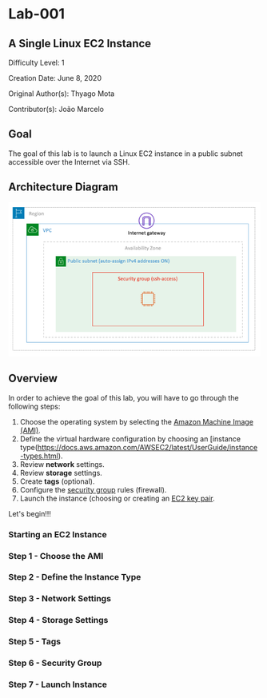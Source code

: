 # Lab-001

## A Single Linux EC2 Instance

Difficulty Level: 1

Creation Date: June 8, 2020

Original Author(s): Thyago Mota

Contributor(s): João Marcelo

## Goal
The goal of this lab is to launch a Linux EC2 instance in a public subnet accessible over the Internet via SSH.

## Architecture Diagram
![lab-001-01 image](images/lab-001-01.png)

## Overview

In order to achieve the goal of this lab, you will have to go through the following steps:

1. Choose the operating system by selecting the [Amazon Machine Image (AMI)](https://docs.aws.amazon.com/AWSEC2/latest/UserGuide/AMIs.html).
2. Define the virtual hardware configuration by choosing an [instance type(https://docs.aws.amazon.com/AWSEC2/latest/UserGuide/instance-types.html).
3. Review **network** settings.
4. Review **storage** settings.
5. Create **tags** (optional).
6. Configure the [security group](https://docs.aws.amazon.com/vpc/latest/userguide/VPC_SecurityGroups.html) rules (firewall).
7. Launch the instance (choosing or creating an [EC2 key pair](https://docs.aws.amazon.com/AWSEC2/latest/UserGuide/ec2-key-pairs.html).

Let's begin!!!

### Starting an EC2 Instance

### Step 1 - Choose the AMI

### Step 2 - Define the Instance Type

### Step 3 - Network Settings

### Step 4 - Storage Settings

### Step 5 - Tags

### Step 6 - Security Group

### Step 7 - Launch Instance  
